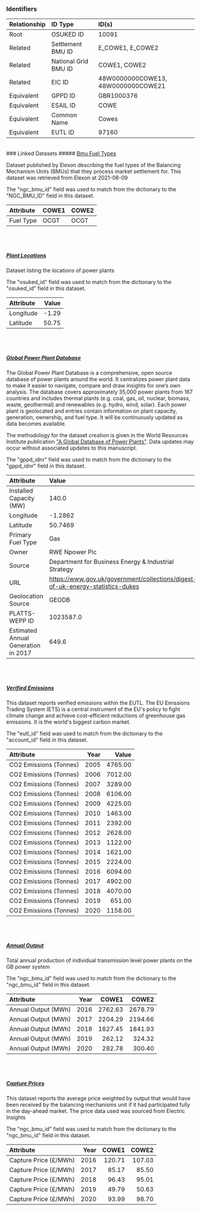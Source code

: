 ### Identifiers

| Relationship   | ID Type              | ID(s)                              |
|:---------------|:---------------------|:-----------------------------------|
| Root           | OSUKED ID            | 10091                              |
| Related        | Settlement BMU ID    | E_COWE1, E_COWE2                   |
| Related        | National Grid BMU ID | COWE1, COWE2                       |
| Related        | EIC ID               | 48W0000000COWE13, 48W0000000COWE21 |
| Equivalent     | GPPD ID              | GBR1000376                         |
| Equivalent     | ESAIL ID             | COWE                               |
| Equivalent     | Common Name          | Cowes                              |
| Equivalent     | EUTL ID              | 97160                              |

<br>
### Linked Datasets
##### <a href="https://raw.githubusercontent.com/OSUKED/Dictionary-Datasets/main/datasets/bmu-fuel-types/datapackage.json">Bmu Fuel Types</a>

Dataset published by Elexon describing the fuel types of the Balancing Mechanism Units (BMUs) that they process market settlement for. This dataset was retrieved from Elexon at 2021-08-09

The "ngc_bmu_id" field was used to match from the dictionary to the "NGC_BMU_ID" field in this dataset.

| Attribute   | COWE1   | COWE2   |
|:------------|:--------|:--------|
| Fuel Type   | OCGT    | OCGT    |

<br><br>
##### <a href="https://raw.githubusercontent.com/OSUKED/Dictionary-Datasets/main/datasets/plant-locations/datapackage.json">Plant Locations</a>

Dataset listing the locations of power plants

The "osuked_id" field was used to match from the dictionary to the "osuked_id" field in this dataset.

| Attribute   |   Value |
|:------------|--------:|
| Longitude   |   -1.29 |
| Latitude    |   50.75 |

<br><br>
##### <a href="https://raw.githubusercontent.com/OSUKED/Dictionary-Datasets/main/datasets/global-power-plant-database/datapackage.json">Global Power Plant Database</a>

The Global Power Plant Database is a comprehensive, open source database of power plants around the world. It centralizes power plant data to make it easier to navigate, compare and draw insights for one’s own analysis. The database covers approximately 35,000 power plants from 167 countries and includes thermal plants (e.g. coal, gas, oil, nuclear, biomass, waste, geothermal) and renewables (e.g. hydro, wind, solar). Each power plant is geolocated and entries contain information on plant capacity, generation, ownership, and fuel type. It will be continuously updated as data becomes available. 

The methodology for the dataset creation is given in the World Resources Institute publication ["A Global Database of Power Plants"](https://www.wri.org/research/global-database-power-plants). Data updates may occur without associated updates to this manuscript.

The "gppd_idnr" field was used to match from the dictionary to the "gppd_idnr" field in this dataset.

| Attribute                           | Value                                                                          |
|:------------------------------------|:-------------------------------------------------------------------------------|
| Installed Capacity (MW)             | 140.0                                                                          |
| Longitude                           | -1.2862                                                                        |
| Latitude                            | 50.7469                                                                        |
| Primary Fuel Type                   | Gas                                                                            |
| Owner                               | RWE Npower Plc                                                                 |
| Source                              | Department for Business Energy & Industrial Strategy                           |
| URL                                 | https://www.gov.uk/government/collections/digest-of-uk-energy-statistics-dukes |
| Geolocation Source                  | GEODB                                                                          |
| PLATTS-WEPP ID                      | 1023587.0                                                                      |
| Estimated Annual Generation in 2017 | 649.6                                                                          |

<br><br>
##### <a href="https://raw.githubusercontent.com/OSUKED/Dictionary-Datasets/main/datasets/verified-emissions/datapackage.json">Verified Emissions</a>

This dataset reports verified emissions within the EUTL. The EU Emissions Trading System (ETS) is a central instrument of the EU's policy to fight climate change and achieve cost-efficient reductions of greenhouse gas emissions. It is the world's biggest carbon market.

The "eutl_id" field was used to match from the dictionary to the "account_id" field in this dataset.

| Attribute              |   Year |   Value |
|:-----------------------|-------:|--------:|
| CO2 Emissions (Tonnes) |   2005 | 4765.00 |
| CO2 Emissions (Tonnes) |   2006 | 7012.00 |
| CO2 Emissions (Tonnes) |   2007 | 3289.00 |
| CO2 Emissions (Tonnes) |   2008 | 6106.00 |
| CO2 Emissions (Tonnes) |   2009 | 4225.00 |
| CO2 Emissions (Tonnes) |   2010 | 1463.00 |
| CO2 Emissions (Tonnes) |   2011 | 2392.00 |
| CO2 Emissions (Tonnes) |   2012 | 2628.00 |
| CO2 Emissions (Tonnes) |   2013 | 1122.00 |
| CO2 Emissions (Tonnes) |   2014 | 1621.00 |
| CO2 Emissions (Tonnes) |   2015 | 2224.00 |
| CO2 Emissions (Tonnes) |   2016 | 6094.00 |
| CO2 Emissions (Tonnes) |   2017 | 4902.00 |
| CO2 Emissions (Tonnes) |   2018 | 4070.00 |
| CO2 Emissions (Tonnes) |   2019 |  651.00 |
| CO2 Emissions (Tonnes) |   2020 | 1158.00 |

<br><br>
##### <a href="https://raw.githubusercontent.com/OSUKED/Dictionary-Datasets/main/datasets/annual-output/datapackage.json">Annual Output</a>

Total annual production of individual transmission level power plants on the GB power system

The "ngc_bmu_id" field was used to match from the dictionary to the "ngc_bmu_id" field in this dataset.

| Attribute           |   Year |   COWE1 |   COWE2 |
|:--------------------|-------:|--------:|--------:|
| Annual Output (MWh) |   2016 | 2762.63 | 2678.79 |
| Annual Output (MWh) |   2017 | 2204.29 | 2194.66 |
| Annual Output (MWh) |   2018 | 1827.45 | 1841.93 |
| Annual Output (MWh) |   2019 |  262.12 |  324.32 |
| Annual Output (MWh) |   2020 |  282.78 |  300.40 |

<br><br>
##### <a href="https://raw.githubusercontent.com/OSUKED/Dictionary-Datasets/main/datasets/capture-prices/datapackage.json">Capture Prices</a>

This dataset reports the average price weighted by output that would have been received by the balancing mechanisms unit if it had participated fully in the day-ahead market. The price data used was sourced from Electric Insights

The "ngc_bmu_id" field was used to match from the dictionary to the "ngc_bmu_id" field in this dataset.

| Attribute             |   Year |   COWE1 |   COWE2 |
|:----------------------|-------:|--------:|--------:|
| Capture Price (£/MWh) |   2016 |  120.71 |  107.03 |
| Capture Price (£/MWh) |   2017 |   85.17 |   85.50 |
| Capture Price (£/MWh) |   2018 |   96.43 |   95.01 |
| Capture Price (£/MWh) |   2019 |   49.79 |   50.63 |
| Capture Price (£/MWh) |   2020 |   93.99 |   98.70 |

